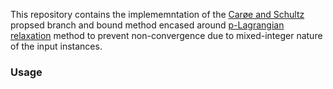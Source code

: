 This repository contains the implememntation of the [Carøe and Schultz](https://www.sciencedirect.com/science/article/pii/S0167637798000509) propsed branch and bound method encased around [p-Lagrangian  relaxation](https://link.springer.com/article/10.1007/s10898-022-01138-y) method to prevent non-convergence due to mixed-integer nature of the input instances. 

### Usage 